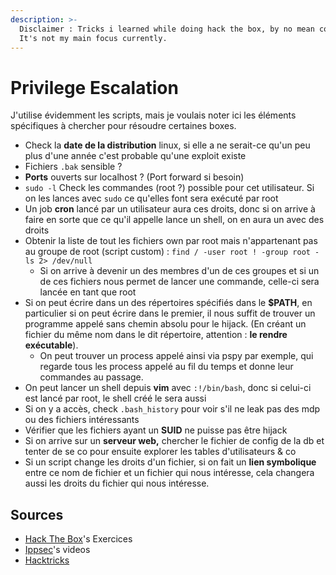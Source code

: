 ```yaml
---
description: >-
  Disclaimer : Tricks i learned while doing hack the box, by no mean complete.
  It's not my main focus currently.
---
```


# Privilege Escalation

J'utilise évidemment les scripts, mais je voulais noter ici les éléments spécifiques à chercher pour résoudre certaines boxes.

* Check la **date de la distribution** linux, si elle a ne serait-ce qu'un peu plus d'une année c'est probable qu'une exploit existe
* Fichiers `.bak` sensible ?
* **Ports** ouverts sur localhost ? \(Port forward si besoin\)
* `sudo -l` Check les commandes \(root ?\) possible pour cet utilisateur. Si on les lances avec `sudo` ce qu'elles font sera exécuté par root
* Un job **cron** lancé par un utilisateur aura ces droits, donc si on arrive à faire en sorte que ce qu'il appelle lance un shell, on en aura un avec des droits
* Obtenir la liste de tout les fichiers own par root mais n'appartenant pas au groupe de root \(script custom\) : `find / -user root ! -group root -ls 2> /dev/null`
  * Si on arrive à devenir un des membres d'un de ces groupes et si un de ces fichiers nous permet de lancer une commande, celle-ci sera lancée en tant que root 
* Si on peut écrire dans un des répertoires spécifiés dans le **$PATH**, en particulier si on peut écrire dans le premier, il nous suffit de trouver un programme appelé sans chemin absolu pour le hijack. \(En créant un fichier du même nom dans le dit répertoire, attention : **le rendre exécutable**\).
  * On peut trouver un process appelé ainsi via pspy par exemple, qui regarde tous les process appelé au fil du temps et donne leur commandes au passage.
* On peut lancer un shell depuis **vim** avec `:!/bin/bash`, donc si celui-ci est lancé par root, le shell créé le sera aussi
* Si on y a accès, check `.bash_history` pour voir s'il ne leak pas des mdp ou des fichiers intéressants
* Vérifier que les fichiers ayant un **SUID** ne puisse pas être hijack
* Si on arrive sur un **serveur web,** chercher le fichier de config de la db et tenter de se co pour ensuite explorer les tables d'utilisateurs & co
* Si un script change les droits d'un fichier, si on fait un **lien symbolique** entre ce nom de fichier et un fichier qui nous intéresse, cela changera aussi les droits du fichier qui nous intéresse.

## Sources

* [Hack The Box](https://www.hackthebox.eu/)'s Exercices
* [Ippsec](https://www.youtube.com/channel/UCa6eh7gCkpPo5XXUDfygQQA)'s videos
* [Hacktricks](https://book.hacktricks.xyz/)

